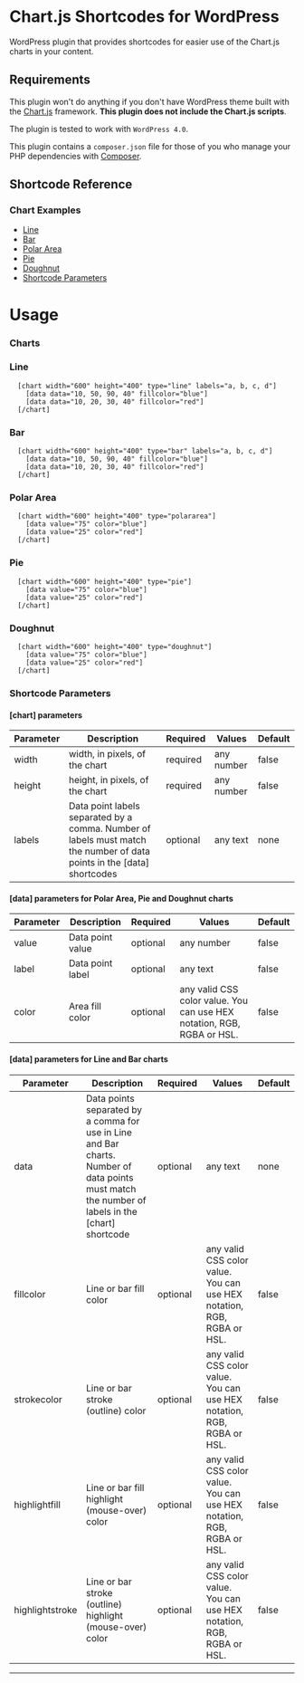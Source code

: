 Chart.js Shortcodes for WordPress
===

WordPress plugin that provides shortcodes for easier use of the Chart.js charts in your content.

## Requirements
This plugin won't do anything if you don't have WordPress theme built with the [Chart.js](http://www.chartjs.org/) framework. **This plugin does not include the Chart.js scripts**.

The plugin is tested to work with ```WordPress 4.0```.

This plugin contains a ```composer.json``` file for those of you who manage your PHP dependencies with [Composer](https://getcomposer.org).

## Shortcode Reference

### Chart Examples
* [Line](#line)
* [Bar](#bar)
* [Polar Area](#polar-area)
* [Pie](#pie)
* [Doughnut](#doughnut)
* [Shortcode Parameters](#shortcode-parameters)

# Usage

### Charts

### Line
	  [chart width="600" height="400" type="line" labels="a, b, c, d"]
        [data data="10, 50, 90, 40" fillcolor="blue"]
	    [data data="10, 20, 30, 40" fillcolor="red"]
	  [/chart]
      
### Bar
	  [chart width="600" height="400" type="bar" labels="a, b, c, d"]
        [data data="10, 50, 90, 40" fillcolor="blue"]
	    [data data="10, 20, 30, 40" fillcolor="red"]
	  [/chart]
      
### Polar Area
	  [chart width="600" height="400" type="polararea"]
        [data value="75" color="blue"]
	    [data value="25" color="red"]
	  [/chart]
      
### Pie
	  [chart width="600" height="400" type="pie"]
        [data value="75" color="blue"]
	    [data value="25" color="red"]
	  [/chart]
      
### Doughnut
	  [chart width="600" height="400" type="doughnut"]
        [data value="75" color="blue"]
	    [data value="25" color="red"]
	  [/chart]

### Shortcode Parameters

#### [chart] parameters
Parameter | Description | Required | Values | Default
--- | --- | --- | --- | ---
width | width, in pixels, of the chart | required | any number | false
height | height, in pixels, of the chart | required | any number | false
labels | Data point labels separated by a comma. Number of labels must match the number of data points in the [data] shortcodes | optional | any text | none

#### [data] parameters for Polar Area, Pie and Doughnut charts
Parameter | Description | Required | Values | Default
--- | --- | --- | --- | ---
value | Data point value | optional | any number | false
label | Data point label | optional | any text | false
color | Area fill color | optional | any valid CSS color value. You can use HEX notation, RGB, RGBA or HSL. | false

#### [data] parameters for Line and Bar charts
Parameter | Description | Required | Values | Default
--- | --- | --- | --- | ---
data | Data points separated by a comma for use in Line and Bar charts. Number of data points must match the number of labels in the [chart] shortcode | optional | any text | none
fillcolor | Line or bar fill color | optional | any valid CSS color value. You can use HEX notation, RGB, RGBA or HSL. | false
strokecolor | Line or bar stroke (outline) color | optional | any valid CSS color value. You can use HEX notation, RGB, RGBA or HSL. | false
highlightfill | Line or bar fill highlight (mouse-over) color | optional | any valid CSS color value. You can use HEX notation, RGB, RGBA or HSL. | false
highlightstroke | Line or bar stroke (outline) highlight (mouse-over) color | optional | any valid CSS color value. You can use HEX notation, RGB, RGBA or HSL. | false

* * *
